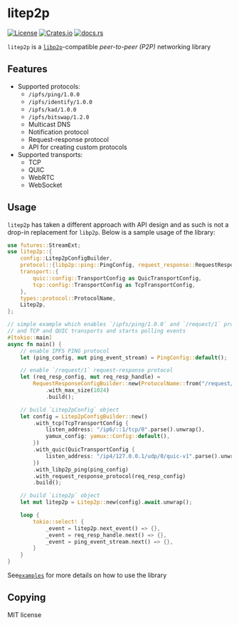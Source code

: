 # litep2p

[![License](https://img.shields.io/badge/License-MIT-blue.svg)](LICENSE) [![Crates.io](https://img.shields.io/crates/v/litep2p.svg)](https://crates.io/crates/litep2p) [![docs.rs](https://img.shields.io/docsrs/litep2p.svg)](https://docs.rs/litep2p/latest/litep2p/)

`litep2p` is a [`libp2p`](https://libp2p.io/)-compatible *peer-to-peer (P2P)* networking library

## Features

* Supported protocols:
  * `/ipfs/ping/1.0.0`
  * `/ipfs/identify/1.0.0`
  * `/ipfs/kad/1.0.0`
  * `/ipfs/bitswap/1.2.0`
  * Multicast DNS
  * Notification protocol
  * Request-response protocol
  * API for creating custom protocols 
* Supported transports:
  * TCP
  * QUIC
  * WebRTC
  * WebSocket

## Usage

`litep2p` has taken a different approach with API design and as such is not a drop-in replacement for `libp2p`. Below is a sample usage of the library:

```rust
use futures::StreamExt;
use litep2p::{
    config::Litep2pConfigBuilder,
    protocol::{libp2p::ping::PingConfig, request_response::RequestResponseConfigBuilder},
    transport::{
        quic::config::TransportConfig as QuicTransportConfig,
        tcp::config::TransportConfig as TcpTransportConfig,
    },
    types::protocol::ProtocolName,
    Litep2p,
};

// simple example which enables `/ipfs/ping/1.0.0` and `/request/1` protocols
// and TCP and QUIC transports and starts polling events
#[tokio::main]
async fn main() {
    // enable IPFS PING protocol
    let (ping_config, mut ping_event_stream) = PingConfig::default();

    // enable `/request/1` request-response protocol
    let (req_resp_config, mut req_resp_handle) =
        RequestResponseConfigBuilder::new(ProtocolName::from("/request/1"))
            .with_max_size(1024)
            .build();

    // build `Litep2pConfig` object
    let config = Litep2pConfigBuilder::new()
        .with_tcp(TcpTransportConfig {
            listen_address: "/ip6/::1/tcp/0".parse().unwrap(),
            yamux_config: yamux::Config::default(),
        })
        .with_quic(QuicTransportConfig {
            listen_address: "/ip4/127.0.0.1/udp/0/quic-v1".parse().unwrap(),
        })
        .with_libp2p_ping(ping_config)
        .with_request_response_protocol(req_resp_config)
        .build();

    // build `Litep2p` object
    let mut litep2p = Litep2p::new(config).await.unwrap();

    loop {
        tokio::select! {
            _event = litep2p.next_event() => {},
            _event = req_resp_handle.next() => {},
            _event = ping_event_stream.next() => {},
        }
    }
}
```

See[`examples`](https://github.com/altonen/litep2p/tree/master/examples) for more details on how to use the library

## Copying

MIT license